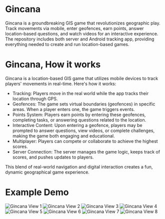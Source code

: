 # Gincana
Gincana is a groundbreaking GIS game that revolutionizes geographic play. Track movements via mobile, enter geofences, earn points, answer location-based questions, and watch videos for an interactive experience. The repository includes both server and Android tracking app, providing everything needed to create and run location-based games.

# Gincana, How it works
Gincana is a location-based GIS game that utilizes mobile devices to track players' movements in real-time. Here's how it works:

- Tracking: Players move in the real world while the app tracks their location through GPS.
- Geofences: The game sets virtual boundaries (geofences) in specific areas. When a player enters one, the game triggers events.
- Points System: Players earn points by entering these geofences, completing tasks, or answering questions related to the location.
- Interactive Content: Upon entering a geofence, players may be prompted to answer questions, view videos, or complete challenges, making the game both engaging and educational.
- Multiplayer: Players can compete or collaborate to achieve the highest scores.
- Server Connection: The server manages the game logic, keeps track of scores, and pushes updates to players.

This blend of real-world navigation and digital interaction creates a fun, dynamic geographical game experience.

# Example Demo

![Gincana View 1]([https://raw.githubusercontent.com/utai-software/gincana/refs/heads/main/marketing-collateral/UTAI_SOFTWARE_Gincana_Example_Workflow_1.jpeg])
![Gincana View 2]([https://github.com/utai-software/gincana/blob/main/marketing-collateral/UTAI_SOFTWARE_Gincana_Example_Workflow_2.jpeg])
![Gincana View 3]([https://github.com/utai-software/gincana/blob/main/marketing-collateral/UTAI_SOFTWARE_Gincana_Example_Workflow_3.jpeg])
![Gincana View 4]([https://github.com/utai-software/gincana/blob/main/marketing-collateral/UTAI_SOFTWARE_Gincana_Example_Workflow_4.jpeg])
![Gincana View 5]([https://github.com/utai-software/gincana/blob/main/marketing-collateral/UTAI_SOFTWARE_Gincana_Example_Workflow_5.jpeg])
![Gincana View 6]([https://github.com/utai-software/gincana/blob/main/marketing-collateral/UTAI_SOFTWARE_Gincana_Example_Workflow_6.jpeg])
![Gincana View 7]([https://github.com/utai-software/gincana/blob/main/marketing-collateral/UTAI_SOFTWARE_Gincana_Example_Workflow_7.jpeg])
![Gincana View 8]([https://github.com/utai-software/gincana/blob/main/marketing-collateral/UTAI_SOFTWARE_Gincana_Example_Workflow_8.jpeg])
